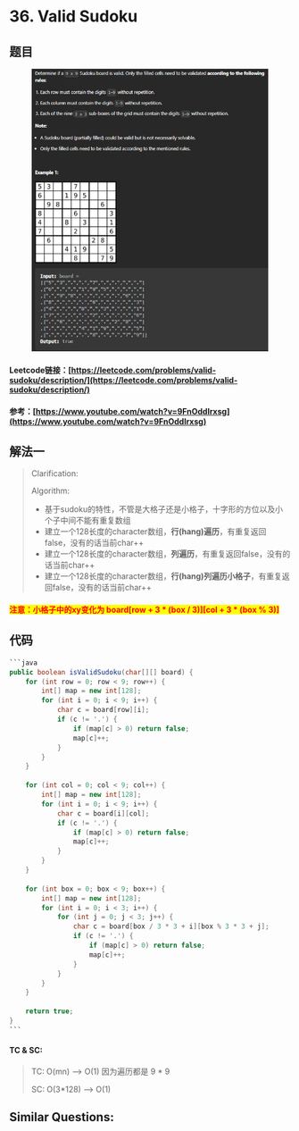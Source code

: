 # 36. Valid Sudoku

## 题目

<figure><img src="../../.gitbook/assets/image (3) (1) (1) (1) (1) (1) (1).png" alt=""><figcaption></figcaption></figure>

#### Leetcode链接：[https://leetcode.com/problems/valid-sudoku/description/](https://leetcode.com/problems/valid-sudoku/description/)

#### 参考：[https://www.youtube.com/watch?v=9FnOddlrxsg](https://www.youtube.com/watch?v=9FnOddlrxsg)

## 解法一

> Clarification:&#x20;
>
> Algorithm:&#x20;
>
> * 基于sudoku的特性，不管是大格子还是小格子，十字形的方位以及小个子中间不能有重复数组
> * 建立一个128长度的character数组，**行(hang)遍历**，有重复返回false，没有的话当前char++
> * 建立一个128长度的character数组，**列遍历**，有重复返回false，没有的话当前char++
> * 建立一个128长度的character数组，**行(hang)列遍历小格子**，有重复返回false，没有的话当前char++

#### <mark style="color:red;">注意：小格子中的xy变化为 board\[row + 3 \* (box / 3)]\[col + 3 \* (box % 3)]</mark>

## 代码

````java
```java
public boolean isValidSudoku(char[][] board) {
    for (int row = 0; row < 9; row++) {
        int[] map = new int[128];
        for (int i = 0; i < 9; i++) {
            char c = board[row][i];
            if (c != '.') {
                if (map[c] > 0) return false;
                map[c]++;
            }
        }
    }
    
    for (int col = 0; col < 9; col++) {
        int[] map = new int[128];
        for (int i = 0; i < 9; i++) {
            char c = board[i][col];
            if (c != '.') {
                if (map[c] > 0) return false;
                map[c]++;
            }
        }
    }
    
    for (int box = 0; box < 9; box++) {
        int[] map = new int[128];
        for (int i = 0; i < 3; i++) {
            for (int j = 0; j < 3; j++) {
                char c = board[box / 3 * 3 + i][box % 3 * 3 + j];
                if (c != '.') {
                    if (map[c] > 0) return false;
                    map[c]++;
                }
            }
        }
    }
    
    return true;
}
```
````

#### TC & SC:&#x20;

> TC: O(mn) --> O(1) 因为遍历都是 9 \* 9
>
> SC: O(3\*128) --> O(1)

## **Similar Questions:**&#x20;
